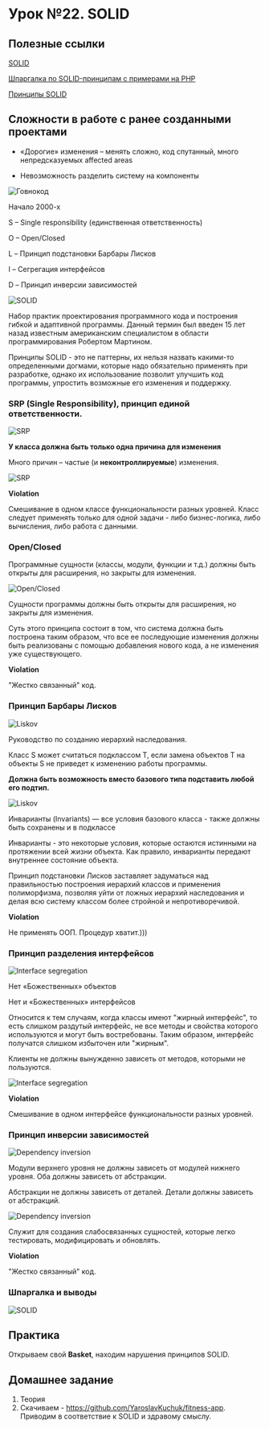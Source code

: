 # Урок №22. SOLID

## Полезные ссылки

[SOLID](https://blog.byndyu.ru/2009/10/solid.html)

[Шпаргалка по SOLID-принципам с примерами на PHP](https://habr.com/post/208442/)

[Принципы SOLID](https://metanit.com/sharp/patterns/5.1.php)


## Сложности в работе с ранее созданными проектами

* «Дорогие» изменения – менять сложно, код спутанный, много непредсказуемых affected areas

* Невозможность разделить систему на компоненты

![Говнокод](/Module-4/images/shitty.png)

Начало 2000-х

S – Single responsibility (единственная ответственность)

O – Open/Closed

L – Принцип подстановки Барбары Лисков

I – Сегрегация интерфейсов

D – Принцип инверсии зависимостей

![SOLID](/Module-4/images/solid.png)

Набор практик проектирования программного кода и построения гибкой и адаптивной программы. 
Данный термин был введен 15 лет назад известным американским специалистом в области программирования 
Робертом Мартином.

Принципы SOLID - это не паттерны, их нельзя назвать какими-то определенными догмами, 
которые надо обязательно применять при разработке, однако их использование позволит улучшить код программы, 
упростить возможные его изменения и поддержку.

### SRP (Single Responsibility), принцип единой ответственности.

![SRP](/Module-4/images/s-knife.png)

**У класса должна быть только одна причина для изменения**

Много причин – частые (и **неконтроллируемые**) изменения.

![SRP](/Module-4/images/s-picture.png)

**Violation**

Смешивание в одном классе функциональности разных уровней. 
Класс следует применять только для одной задачи - либо бизнес-логика, либо вычисления, либо работа с данными.

### Open/Closed

Программные сущности (классы, модули, функции и т.д.) должны быть открыты для расширения, но закрыты для изменения.

![Open/Closed](/Module-4/images/open-closed-diagram.png)

Сущности программы должны быть открыты для расширения, но закрыты для изменения.

Суть этого принципа состоит в том, что система должна быть построена таким образом, что все ее последующие изменения должны быть 
реализованы с помощью добавления нового кода, а не изменения уже существующего.

**Violation**

"Жестко связанный" код.

### Принцип Барбары Лисков

![Liskov](/Module-4/images/liskov.png)

Руководство по созданию иерархий наследования.

Класс S может считаться подклассом T, если замена объектов T на объекты S не приведет к изменению работы программы.

**Должна быть возможность вместо базового типа подставить любой его подтип.**

![Liskov](/Module-4/images/liskov-diagram.png)

Инварианты (Invariants) — все условия базового класса - также должны быть сохранены и в подклассе

Инварианты - это некоторые условия, которые остаются истинными на протяжении всей жизни объекта. 
Как правило, инварианты передают внутреннее состояние объекта.

Принцип подстановки Лисков заставляет задуматься над правильностью построения иерархий классов 
и применения полиморфизма, позволяя уйти от ложных иерархий наследования и делая всю систему классом более 
стройной и непротиворечивой.

**Violation**
 
Не применять ООП. Процедур хватит.)))

### Принцип разделения интерфейсов

![Interface segregation](/Module-4/images/interface-segregation.png)

Нет «Божественных» объектов

Нет и «Божественных» интерфейсов

Относится к тем случаям, когда классы имеют "жирный интерфейс", то есть слишком раздутый интерфейс, 
не все методы и свойства которого используются и могут быть востребованы. 
Таким образом, интерфейс получатся слишком избыточен или "жирным".

Клиенты не должны вынужденно зависеть от методов, которыми не пользуются.

![Interface segregation](/Module-4/images/segregation.png)

**Violation**

Смешивание в одном интерфейсе функциональности разных уровней.

### Принцип инверсии зависимостей

![Dependency inversion](/Module-4/images/dependency-inversion.png)

Модули верхнего уровня не должны зависеть от модулей нижнего уровня. Оба должны зависеть от абстракции.

Абстракции не должны зависеть от деталей. Детали должны зависеть от абстракций.

![Dependency inversion](/Module-4/images/dependency-inversion-wiki.png)

Служит для создания слабосвязанных сущностей, которые легко тестировать, модифицировать и обновлять.

**Violation** 

"Жестко связанный" код.

### Шпаргалка и выводы

![SOLID](/Module-4/images/solid-translation.png)

## Практика

Открываем свой **Basket**, находим нарушения принципов SOLID.

## Домашнее задание

1. Теория
2. Скачиваем - https://github.com/YaroslavKuchuk/fitness-app. Приводим в соответствие к SOLID и здравому смыслу.
